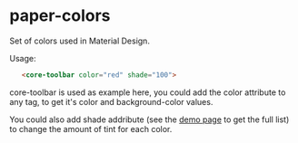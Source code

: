paper-colors
============

Set of colors used in Material Design.

Usage:

```html
   <core-toolbar color="red" shade="100">
```

core-toolbar is used as example here, you could add the color attribute to any tag, to get it's color and background-color values.

You could also add shade addribute (see the [demo page](http://rnowm.github.io/paper-colors/demo.html) to get the full list) to change the amount of tint for each color.
